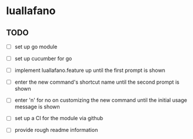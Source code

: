 # luallafano

## TODO
- [ ] set up go module
- [ ] set up cucumber for go
- [ ] implement luallafano.feature up until the first prompt is shown
- [ ] enter the new command's shortcut name until the second prompt is shown
- [ ] enter 'n' for no on customizing the new command until the initial usage message is shown
- [ ] set up a CI for the module via github
- [ ] provide rough readme information

